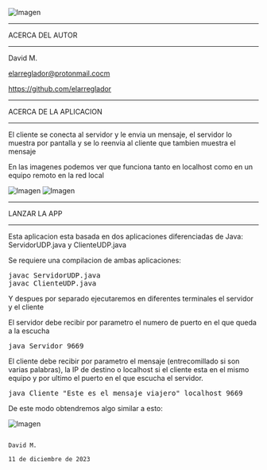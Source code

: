 ![Imagen](https://github.com/elarreglador/UDP-cliente-servidor/blob/main/SCREENSHOTS/Social%20preview.png)


************************************
ACERCA DEL AUTOR
************************************

David M.

elarreglador@protonmail.cocm

https://github.com/elarreglador


************************************
ACERCA DE LA APLICACION
************************************
El cliente se conecta al servidor y le envia un mensaje, el servidor lo muestra por pantalla y se lo reenvia al cliente que tambien muestra el mensaje

En las imagenes podemos ver que funciona tanto en localhost como en un equipo remoto en la red local

![Imagen](https://github.com/elarreglador/UDP-cliente-servidor/blob/main/SCREENSHOTS/Captura%20de%20pantalla%20de%202023-12-14%2018-49-25.png)
![Imagen](https://github.com/elarreglador/UDP-cliente-servidor/blob/main/SCREENSHOTS/Captura%20de%20pantalla%20de%202023-12-14%2018-45-20.png)


************************************
LANZAR LA APP 
************************************

Esta aplicacion esta basada en dos aplicaciones diferenciadas de Java: ServidorUDP.java y ClienteUDP.java

Se requiere una compilacion de ambas aplicaciones:

<pre>
javac ServidorUDP.java
javac ClienteUDP.java
</pre>

Y despues por separado ejecutaremos en diferentes terminales el servidor y el cliente

El servidor debe recibir por parametro el numero de puerto en el que queda a la escucha

<pre>
java Servidor 9669
</pre>

El cliente debe recibir por parametro el mensaje (entrecomillado si son varias palabras), la IP de destino o localhost si el cliente esta en el mismo equipo y por ultimo el puerto en el que escucha el servidor.

<pre>
java Cliente "Este es el mensaje viajero" localhost 9669
</pre>

De este modo obtendremos algo similar a esto:

![Imagen](https://github.com/elarreglador/UDP-cliente-servidor/blob/main/SCREENSHOTS/Captura%20de%20pantalla%20de%202023-12-14%2018-40-12.png)



                                                                                            David M.
                                                                             11 de diciembre de 2023


